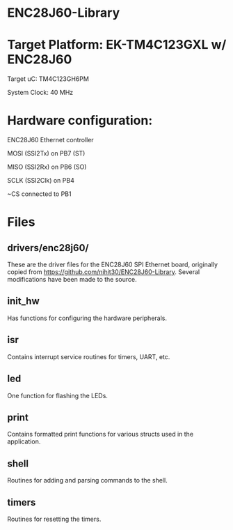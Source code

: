# ENC28J60-Library


# Target Platform: EK-TM4C123GXL w/ ENC28J60
 
 Target uC:       TM4C123GH6PM
 
 System Clock:    40 MHz
 
 # Hardware configuration:
 
 ENC28J60 Ethernet controller

 MOSI (SSI2Tx) on PB7		(ST)

 MISO (SSI2Rx) on PB6		(SO)

 SCLK (SSI2Clk) on PB4

 ~CS connected to PB1


# Files

## drivers/enc28j60/
These are the driver files for the ENC28J60 SPI Ethernet board, originally copied from https://github.com/nihit30/ENC28J60-Library. Several modifications have been made to the source.

## init_hw
Has functions for configuring the hardware peripherals.

## isr
Contains interrupt service routines for timers, UART, etc.

## led
One function for flashing the LEDs.

## print
Contains formatted print functions for various structs used in the application.

## shell
Routines for adding and parsing commands to the shell.

## timers
Routines for resetting the timers.